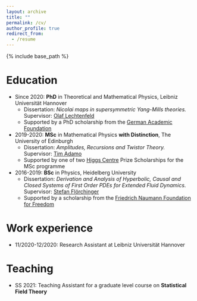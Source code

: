 ```yaml
---
layout: archive
title: ""
permalink: /cv/
author_profile: true
redirect_from:
  - /resume
---
```


{% include base_path %}

Education
======
* Since 2020: **PhD** in Theoretical and Mathematical Physics, Leibniz Universität Hannover
  * Dissertation: *Nicolai maps in supersymmetric Yang-Mills theories.* Supervisor: [Olaf Lechtenfeld](https://www.itp.uni-hannover.de/lechtenf.html)
  * Supported by a PhD scholarship from the [German Academic Foundation](https://www.studienstiftung.de/en)
* 2019-2020: **MSc** in Mathematical Physics **with Distinction**, The University of Edinburgh
  * Dissertation: *Amplitudes, Recursions and Twistor Theory.* Supervisor: [Tim Adamo](https://www.maths.ed.ac.uk/~tadamo/)
  * Supported by one of two [Higgs Centre](https://higgs.ph.ed.ac.uk/) Prize Scholarships for the MSc programme
* 2016-2019: **BSc** in Physics, Heidelberg University
  * Dissertation: *Derivation and Analysis of Hyperbolic, Causal and Closed Systems of First Order PDEs for Extended Fluid Dynamics.* Supervisor: [Stefan Flörchinger](https://www.thphys.uni-heidelberg.de/~floerchinger/)
  * Supported by a scholarship from the [Friedrich Naumann Foundation for Freedom](https://fnst.org/)

Work experience
======
* 11/2020-12/2020: Research Assistant at Leibniz Universität Hannover
  
Teaching
======
* SS 2021: Teaching Assistant for a graduate level course on **Statistical Field Theory**


